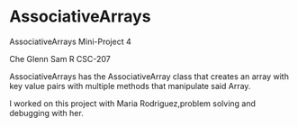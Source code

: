 # AssociativeArrays
AssociativeArrays Mini-Project 4

Che Glenn
Sam R CSC-207

AssociativeArrays has the AssociativeArray class that creates an array with key value pairs with multiple methods that manipulate said Array. 

I worked on this project with Maria Rodriguez,problem solving and debugging with her.
